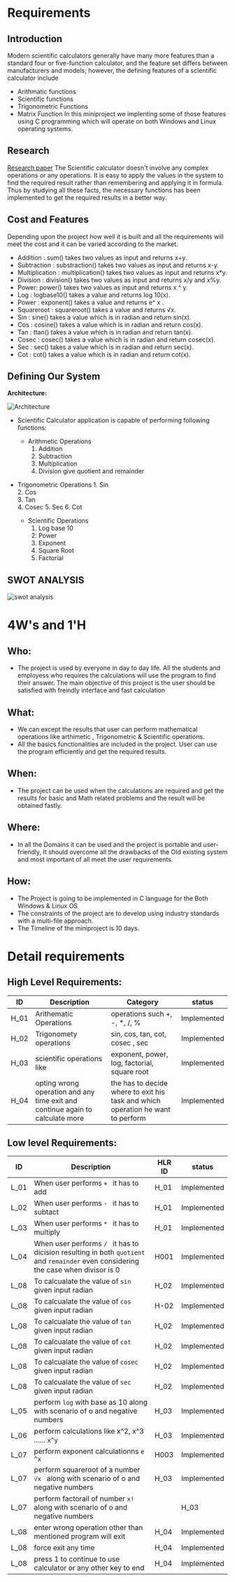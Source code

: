 # Requirements
## Introduction
Modern scientific calculators generally have many more features than a standard four or five-function calculator, and the feature set differs between manufacturers and models; however, the defining features of a scientific calculator include
- Arithmatic functions
- Scientific functions
- Trigonometric Functions
- Matrix Function
In this miniproject we implenting some of those features using C programming which will operate on both Windows and Linux operating systems.

## Research
[Research paper](https://www.informs.org/Publications/INFORMS-Journals/Mathematics-of-Operations-Research)
The Scientific calculator doesn't involve any complex operations or any operations. It is easy to apply the values in the system to find the required result rather than remembering and applying it in formula. Thus by studying all these facts, the necessary functions has been implemented to get the required results in a better way.
## Cost and Features
Depending upon the project how well it is built and all the requirements will meet the cost and it can be varied according to the market.
- Addition : sum() takes two values as input and returns x+y.
- Subtraction : substraction() takes two values as input and returns x-y.
- Multiplication : multiplication() takes two values as input and returns x*y.
- Division : division() takes two values as input and returns x/y and x%y.
- Power: power() takes two values as input and returns x ^ y.
- Log : logbase10() takes a value and returns log 10(x).
- Power : exponent() takes a value and returns e^ x .
- Squareroot : squareroot() takes a value and returns √x.
- Sin : sine() takes a value which is in radian and return sin(x).
- Cos : cosine() takes a value which is in radian and return cos(x).
- Tan : ttan() takes a value which is in radian and return tan(x).
- Cosec : cosec() takes a value which is in radian and return cosec(x).
- Sec : sec() takes a value which is in radian and return sec(x).
- Cot : cot() takes a value which is in radian and return cot(x).
## Defining Our System
  **Architecture:**
  
   ![Architecture]()

   
 - Scientific Calculator application is capable of performing following functions:
	 -  Arithmetic Operations
		 1. Addition 
		 2. Subtraction
		 3. Multiplication
		 4. Division give quotient and remainder

-  Trigonometric Operations
		 1. Sin     
		 2. Cos     
		 3. Tan     
		 4. Cosec
		 5. Sec
		 6. Cot
		 
	-  Scientific Operations
		 1. Log base 10
		 2. Power
		 3. Exponent
		 4. Square Root
		 5. Factorial
    

## SWOT ANALYSIS
![swot analysis]()


# 4W&#39;s and 1&#39;H

## Who:

- The project is used by everyone in day to day life. All the students and employess who requires the calculations will use the program to find their answer. The main objective of this project is the user should be satisfied with freindly interface and fast calculation

## What:

- We can except the results that user can perform mathematical operations like arthimetic , Trigonometric & Scientific operations.
- All the basics functionalities are included in the project. User can use the program efficiently and get the required results.


## When:

- The project can be used when the calculations are required  and get the results for basic and Math related problems and the result will be obtained fastly.

## Where:

- In all the Domains it can be used and the project is portable and user-friendly,  It should overcome all the drawbacks of the Old existing system and most important of all meet the user requirements.

## How:

- The Project is going to be implemented in C language for the Both Windows & Linux OS
- The constraints of the project are to develop using industry standards with a multi-file approach.
- The Timeline of the miniproject is 10 days.

# Detail requirements
## High Level Requirements:
|ID| Description |Category|status|
|--|------------|------|---------|
|H_01 |Arithematic Operations| operations such +, -, *, /, % |Implemented
|H_02 |Trigonomety operations|sin, cos, tan, cot, cosec , sec|Implemented
|H_03|scientific operations like |exponent, power, log, factorial, square root|Implemented
|H_04|opting wrong operation and any time exit and continue again to calculate more | the has to decide where to exit his task and which operation he want to perform |Implemented


##  Low level Requirements:
|ID| Description |HLR ID | status|
|--|------------|------|---------|
|L_01 |When user performs `+ ` it has to add  |H_01|Implemented
|L_02 |When user performs `- ` it has to subtact |H_01|Implemented
|L_03|When user performs `* ` it has to multiply  |H_01 |Implemented
|L_04|When user performs `/ ` it has to dicision resulting in both `quotient` and `remainder` even considering the case when divisor is 0  |H001 |Implemented
|L_08|To calcualate the value of `sin` given input radian |H_02 |Implemented
|L_08|To calcualate the value of `cos` given input radian |H-02 |Implemented
|L_08|To calcualate the value of `tan` given input radian |H_02 |Implemented
|L_08|To calcualate the value of `cot` given input radian |H_02 |Implemented
|L_08|To calcualate the value of `cosec` given input radian |H_02 |Implemented
|L_08|To calcualate the value of `sec` given input radian |H_02 |Implemented
|L_05|perform `log` with base as 10 along with scenario of o and negative numbers |H_03 |Implemented
|L_06|perform calculations like x^2, x^3 ...... `x^y` |H_03 |Implemented
|L_07|perform exponent calculationns `e ^x` |H003 |Implemented
|L_07|perform squareroot of a number `√x ` along with scenario of o and negative numbers|H_03 |Implemented
|L_07|perform factorail of number `x! ` along with scenario of o and negative numbers ||H_03 |Implemented
|L_08|enter wrong operation other than mentioned program will exit|H_04 |Implemented
|L_08|force exit any time|H_04 |Implemented
|L_08|press 1 to continue to use calculator or any other key to end|H_04 |Implemented
